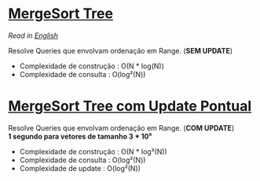 # [MergeSort Tree](mergesort_tree.cpp)

*Read in [English](README.en.md)* 

Resolve Queries que envolvam ordenação em Range. (**SEM UPDATE**)
* Complexidade de construção : O(N * log(N))
* Complexidade de consulta : O(log²(N))

# [MergeSort Tree com Update Pontual](mergesort_tree_update.cpp)

Resolve Queries que envolvam ordenação em Range. (**COM UPDATE**)  
**1 segundo para vetores de tamanho 3 * 10⁵**
* Complexidade de construção : O(N * log²(N))
* Complexidade de consulta : O(log²(N))
* Complexidade de update : O(log²(N))
